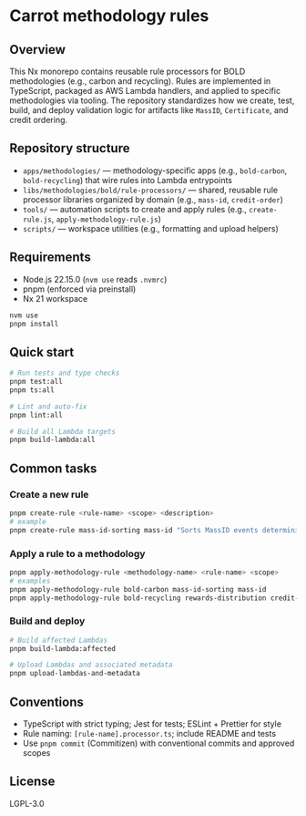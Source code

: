 # Carrot methodology rules

## Overview

This Nx monorepo contains reusable rule processors for BOLD methodologies (e.g., carbon and recycling). Rules are implemented in TypeScript, packaged as AWS Lambda handlers, and applied to specific methodologies via tooling. The repository standardizes how we create, test, build, and deploy validation logic for artifacts like `MassID`, `Certificate`, and credit ordering.

## Repository structure

- `apps/methodologies/` — methodology-specific apps (e.g., `bold-carbon`, `bold-recycling`) that wire rules into Lambda entrypoints
- `libs/methodologies/bold/rule-processors/` — shared, reusable rule processor libraries organized by domain (e.g., `mass-id`, `credit-order`)
- `tools/` — automation scripts to create and apply rules (e.g., `create-rule.js`, `apply-methodology-rule.js`)
- `scripts/` — workspace utilities (e.g., formatting and upload helpers)

## Requirements

- Node.js 22.15.0 (`nvm use` reads `.nvmrc`)
- pnpm (enforced via preinstall)
- Nx 21 workspace

```bash
nvm use
pnpm install
```

## Quick start

```bash
# Run tests and type checks
pnpm test:all
pnpm ts:all

# Lint and auto-fix
pnpm lint:all

# Build all Lambda targets
pnpm build-lambda:all
```

## Common tasks

### Create a new rule

```bash
pnpm create-rule <rule-name> <scope> <description>
# example
pnpm create-rule mass-id-sorting mass-id "Sorts MassID events deterministically"
```

### Apply a rule to a methodology

```bash
pnpm apply-methodology-rule <methodology-name> <rule-name> <scope>
# examples
pnpm apply-methodology-rule bold-carbon mass-id-sorting mass-id
pnpm apply-methodology-rule bold-recycling rewards-distribution credit-order
```

### Build and deploy

```bash
# Build affected Lambdas
pnpm build-lambda:affected

# Upload Lambdas and associated metadata
pnpm upload-lambdas-and-metadata
```

## Conventions

- TypeScript with strict typing; Jest for tests; ESLint + Prettier for style
- Rule naming: `[rule-name].processor.ts`; include README and tests
- Use `pnpm commit` (Commitizen) with conventional commits and approved scopes

## License

LGPL-3.0
